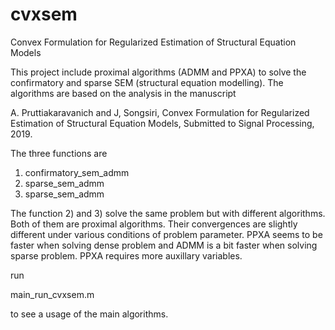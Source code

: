 # cvxsem
Convex Formulation for Regularized Estimation of Structural Equation Models

This project include proximal algorithms (ADMM and PPXA) to solve the confirmatory and sparse SEM (structural equation modelling). The algorithms are based on the analysis in the manuscript

A. Pruttiakaravanich and J, Songsiri, Convex Formulation for Regularized Estimation of Structural Equation Models, Submitted to Signal Processing, 2019.

The three functions are 
1) confirmatory_sem_admm
2) sparse_sem_admm
3) sparse_sem_admm

The function 2) and 3) solve the same problem but with different algorithms. Both of them are proximal algorithms. Their convergences are slightly different under various conditions of problem parameter. PPXA seems to be faster when solving dense problem and ADMM is a bit faster when solving sparse problem. PPXA requires more auxillary variables.

run

main_run_cvxsem.m

to see a usage of the main algorithms.
